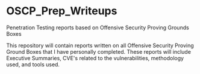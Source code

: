 # OSCP_Prep_Writeups
Penetration Testing reports based on Offensive Security Proving Grounds Boxes

This repository will contain reports written on all Offensive Security Proving Ground Boxes that I have personally completed. These reports will include Executive Summaries, CVE's related to the vulnerabilities, methodology used, and tools used. 
